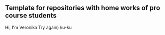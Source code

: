 ## Template for repositories with home works of pro course students
Hi, I'm Veronika
Try again)
ku-ku
